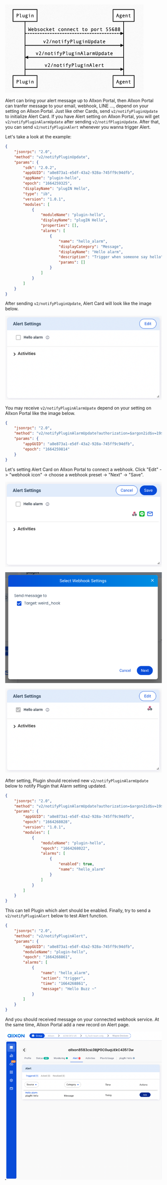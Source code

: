 ![alert-sequence](../_img/alert-sequence.png)

Alert can bring your alert message up to Allxon Portal, then Allxon Portal can tranfer message to your email, webhook, LINE ..., depend on your setting on Allxon Portal. Just like other Cards, send `v2/notifyPluginUpdate` to initialize Alert Card. If you have Alert setting on Allxon Portal, you will get `v2/notifyPluginAlarmUpdate` after sending `v2/notifPluginUpdate`. After that, you can send `v2/notifyPluginAlert` whenever you wanna trigger Alert.

Let's take a look at the example:

```json {17-25}
{
    "jsonrpc": "2.0",
    "method": "v2/notifyPluginUpdate",
    "params": {
        "sdk": "2.0.2",
        "appGUID": "a8e873a1-e5df-43a2-928a-745ff9c94dfb",
        "appName": "plugin-hello",
        "epoch": "1664259325",
        "displayName": "plugIN Hello",
        "type": "ib",
        "version": "1.0.1",
        "modules": [
            {
                "moduleName": "plugin-hello",
                "displayName": "plugIN Hello",
                "properties": [],
                "alarms": [
                    {
                        "name": "hello_alarm",
                        "displayCategory": "Message",
                        "displayName": "Hello alarm",
                        "description": "Trigger when someone say hello",
                        "params": []
                    }
                ]
            }
        ]
    }
}
```

After sending `v2/notifyPluginUpdate`, Alert Card will look like the image below.

![alert-card](../_img/alert-card.png)

You may receive `v2/notifyPluginAlarmUpate` depend on your setting on Allxon Portal like the image below. 

```json
{
    "jsonrpc": "2.0",
    "method": "v2/notifyPluginAlarmUpdate?authorization=$argon2id$v=19$m=64,t=16,p=8$Y1JmLkNDUjRkeFJ7UDBlOQ$qZPxG/iWuZTKQzbsvr86wg",
    "params": {
        "appGUID": "a8e873a1-e5df-43a2-928a-745ff9c94dfb",
        "epoch": "1664259814"
    }
}
```

Let's setting Alert Card on Allxon Portal to connect a webhook. Click "Edit" -> "webhook icon" -> choose a webhook preset -> "Next" -> "Save".

![alert-edit](../_img/alert-edit.png)

![alert-preset](../_img/alert-preset.png)

![alert-finished](../_img/alert-finished.png)

After setting, Plugin should received new `v2/notifyPluginAlarmUpdate` below to notify Plugin that Alarm setting updated. 

```json {12-17}
{
    "jsonrpc": "2.0",
    "method": "v2/notifyPluginAlarmUpdate?authorization=$argon2id$v=19$m=64,t=16,p=8$J2chRypQWmxLLGl4O04zXg$KUvzIkRhS8Ao+FYTysdSWA",
    "params": {
        "appGUID": "a8e873a1-e5df-43a2-928a-745ff9c94dfb",
        "epoch": "1664268028",
        "version": "1.0.1",
        "modules": [
            {
                "moduleName": "plugin-hello",
                "epoch": "1664268022",
                "alarms": [
                    {
                        "enabled": true,
                        "name": "hello_alarm"
                    }
                ]
            }
        ]
    }
}
```

This can tell Plugin which alert should be enabled. Finally, try to send a `v2/notifyPluginAlert` below to test Alert function.

```json 
{
    "jsonrpc": "2.0",
    "method": "v2/notifyPluginAlert",
    "params": {
        "appGUID": "a8e873a1-e5df-43a2-928a-745ff9c94dfb",
        "moduleName": "plugin-hello",
        "epoch": "1664268861",
        "alarms": [
            {
                "name": "hello_alarm",
                "action": "trigger",
                "time": "1664268861",
                "message": "Hello Buzz ~"
            }
        ]
    }
}
```

And you should received message on your connected webhook service. At the same time, Allxon Portal add a new record on Alert page.

![alert-trigger](../_img/alert-trigger.png)

